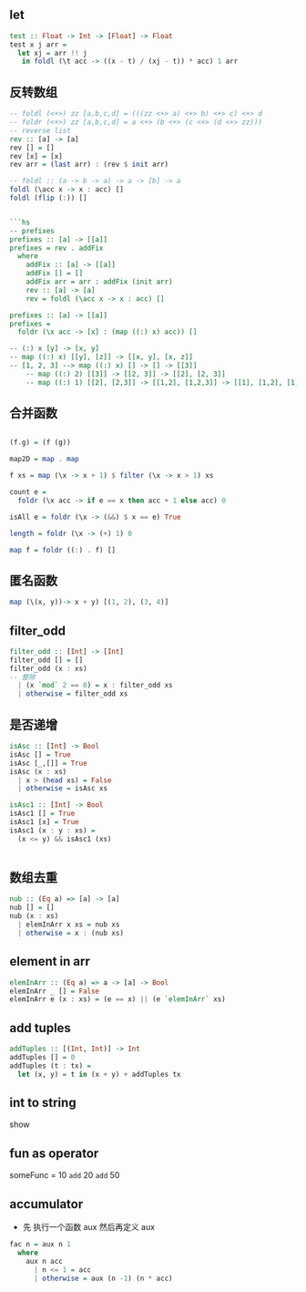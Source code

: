 ## let

```hs
test :: Float -> Int -> [Float] -> Float
test x j arr =
  let xj = arr !! j
   in foldl (\t acc -> ((x - t) / (xj - t)) * acc) 1 arr
```

## 反转数组

````hs
-- foldl (<+>) zz [a,b,c,d] = (((zz <+> a) <+> b) <+> c) <+> d
-- foldr (<+>) zz [a,b,c,d] = a <+> (b <+> (c <+> (d <+> zz)))
-- reverse list
rev :: [a] -> [a]
rev [] = []
rev [x] = [x]
rev arr = (last arr) : (rev $ init arr)

-- foldl :: (a -> b -> a) -> a -> [b] -> a
foldl (\acc x -> x : acc) []
foldl (flip (:)) []


```hs
-- prefixes
prefixes :: [a] -> [[a]]
prefixes = rev . addFix
  where
    addFix :: [a] -> [[a]]
    addFix [] = []
    addFix arr = arr : addFix (init arr)
    rev :: [a] -> [a]
    rev = foldl (\acc x -> x : acc) []

prefixes :: [a] -> [[a]]
prefixes =
  foldr (\x acc -> [x] : (map ((:) x) acc)) []

-- (:) x [y] -> [x, y]
-- map ((:) x) [[y], [z]] -> [[x, y], [x, z]]
-- [1, 2, 3] --> map ((:) x) [] -> [] -> [[3]]
    -- map ((:) 2) [[3]] -> [[2, 3]] -> [[2], [2, 3]]
    -- map ((:) 1) [[2], [2,3]] -> [[1,2], [1,2,3]] -> [[1], [1,2], [1,2,3]]
````

## 合并函数

```hs

(f.g) = (f (g))

map2D = map . map

f xs = map (\x -> x + 1) $ filter (\x -> x > 1) xs

count e =
  foldr (\x acc -> if e == x then acc + 1 else acc) 0

isAll e = foldr (\x -> (&&) $ x == e) True

length = foldr (\x -> (+) 1) 0

map f = foldr ((:) . f) []
```

## 匿名函数

```hs
map (\(x, y))-> x + y) [(1, 2), (3, 4)]
```

## filter_odd

```hs
filter_odd :: [Int] -> [Int]
filter_odd [] = []
filter_odd (x : xs)
-- 整除
  | (x `mod` 2 == 0) = x : filter_odd xs
  | otherwise = filter_odd xs
```

## 是否递增

```hs
isAsc :: [Int] -> Bool
isAsc [] = True
isAsc [_,[]] = True
isAsc (x : xs)
  | x > (head xs) = False
  | otherwise = isAsc xs

isAsc1 :: [Int] -> Bool
isAsc1 [] = True
isAsc1 [x] = True
isAsc1 (x : y : xs) =
  (x <= y) && isAsc1 (xs)



```

## 数组去重

```hs
nub :: (Eq a) => [a] -> [a]
nub [] = []
nub (x : xs)
  | elemInArr x xs = nub xs
  | otherwise = x : (nub xs)
```

## element in arr

```hs
elemInArr :: (Eq a) => a -> [a] -> Bool
elemInArr _ [] = False
elemInArr e (x : xs) = (e == x) || (e `elemInArr` xs)
```

## add tuples

```hs
addTuples :: [(Int, Int)] -> Int
addTuples [] = 0
addTuples (t : tx) =
  let (x, y) = t in (x + y) + addTuples tx
```

## int to string

show

## fun as operator

someFunc = 10 `add` 20 `add` 50

## accumulator

- 先 执行一个函数 aux 然后再定义 aux

```hs
fac n = aux n 1
  where
    aux n acc
      | n <= 1 = acc
      | otherwise = aux (n -1) (n * acc)
```
